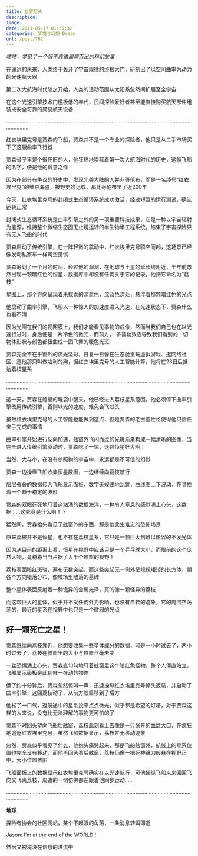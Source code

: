 ```yaml
---
title: 世界尽头
description: 
image: 
date: 2011-05-17 01:35:32
categories: 梦境与幻想-Dream
url: /post/782
---
```


_啧啧，梦见了一个极不靠谱漏洞百出的科幻故事_

在遥远的未来，人类终于轰开了宇宙规律的终极大门，研制出了以空间曲率为动力的光速航天器

第二次大航海时代随之开始，人类的活动范围从太阳系忽然间扩展至全宇宙

在这个光速引擎技术门槛极低的年代，民间探险爱好者甚至能直接购买航天部件组装成安全可靠的简易航天设备

...........................................................................................................................................

红衣埃里克号是贾森的飞船，贾森并不是一个专业的探险者，他只是从二手市场买下了这艘曲率飞行器

贾森骨子里是个很怀旧的人，他狂热地崇拜着第一次大航海时代的历史，这艘飞船的名字，便是他的得意之作

因为在部分有争议的野史中，发现北美大陆的人并非哥伦布，而是一名绰号“红衣埃里克”的维京海盗，按野史的记载，那比哥伦布早了近200年

今天，红衣埃里克号的封闭式生态循环系统成功激活，经过短暂的运行测试，确认运转正常

封闭式生态循环系统是曲率引擎之外的另一项重要科技成果，它是一种以宇宙辐射为能源，维持整个微缩生态圈无止境运转的半生物半工程系统，结束了宇宙探险只有无人飞船的时代

贾森启动了传统引擎，在一阵轻微的震动中，红衣埃里克号腾空而起，这场景已经像发动私家车一样司空见惯

贾森筹划了一个月的时间，经过他的观测，在地球与土星的延长线附近，半年前忽然出现一颗暗红色的恒星，数据库中却没有任何关于它的记录，他把它命名为“荔枝”

星图上，那个方向呈现着未探索的深蓝色，深蓝色深处，悬浮着那颗暗红色的光点

他启动了曲率引擎，飞船以一种惊人的加速度进入光速，在光速状态下，贾森什么也看不清

因为光照在我们的视网膜上，我们才能看见事物的成像，然而当我们自己也在以光速行进时，身后便是一片冷色的微光，而前方， 多普勒效应导致我们看到的一切物体形状与颜色都扭曲成一团飞舞的暖色光斑

贾森完全不在乎窗外的流光溢彩，日复一日躲在生态舱里玩虚拟游戏、逛网络社区、逗他那只叫做哈利的狗，据红衣埃里克号的人工智能计算，他将在23日后抵达荔枝星系

...........................................................................................................................................

这一天，贾森在舱壁的睡袋中醒来，他已经进入荔枝星系范围，他必须停下曲率引擎改用传统引擎，否则以光的速度，难免会飞过头

虽然红衣埃里克号的人工智能也能做到这点，但是贾森的老古董性格使得他只信任亲手完成的事情

曲率引擎开始进行反向加速，舷窗外飞闪而过的光斑渐渐构成一幅清晰的图像，当完全进入传统引擎驱动时，贾森吃了一惊，这颗恒星好大啊！

当然，大与小，在没有参照物的宇宙中，永远都是不可信的幻觉

贾森一边操纵飞船收集恒星数据，一边继续向荔枝航行

层层叠叠的数据传入飞船显示面板，数字无规律地乱跳，曲线图上下波动，在寻找着一个趋于稳定的波形

贾森的双眼死死地盯着这汹涌的数据海洋，一种令人窒息的感觉涌上心头，这数据……这究竟是什么啊！？

猛然间，贾森抬头看见了舷窗外的东西，那是他此生难忘的恐怖场景

原来荔枝并不是恒星，也不存在荔枝星系，它只是一颗巨大到难以形容的不发光体

因为从目前的距离上看，恒星在视野中应该只是一个乒乓球大小，而眼前的这个庞然大物，竟稳稳当当占据了大半个舷窗的视野！

荔枝表面暗红斑驳，遍布无数突起，而这些突起无一例外呈规规矩矩的长方体，朝各个方向错落分布，像坟场里散落的墓碑

整个星体表面反射着一种诡异的金属光泽，真的像一颗怪异的荔枝

而这颗巨大的星体，似乎并不受任何外力影响，也没有自转的迹象，它的周围空荡荡的，最近的星系在视野中也只是一个微弱的光点

## 好一颗死亡之星！

贾森继续向荔枝靠近，他想要收集一些星体成分的数据，可是一小时过去了，两小时过去了，荔枝在舷窗里的大小与位置丝毫未变

一丝恐惧涌上心头，贾森直勾勾地盯着舷窗里这个暗红色怪物，整个人僵直站立，飞船显示面板是此刻唯一在动的物体

僵了约十分钟后，贾森忽然惊叫一声，迅速操纵红衣埃里克号掉头返航，并启动了曲率引擎，这回荔枝动了，从前方舷窗移到了后方

他松了一口气，返航途中的星系投来点点微光，似乎都是希望的灯塔，对于贾森这样的人来说，没有比无法理解的事物更可怕的了

贾森不时回头望向飞船后舷窗，荔枝此刻看上去像是一只张开的血盆大口，在疯狂地追逐红衣埃里克号，虽然飞船数据显示，荔枝并无移动迹象

忽然，贾森似乎看见了什么，他抱头痛哭起来，那是飞船舷窗外，航线上的星系位置也完全没有移动，而他再回头看后舷窗，荔枝仍像一把死神镰刀般悬在视野正中，大小位置依旧

飞船面板上的数据显示红衣埃里克号确实在以光速航行，可他操纵飞船来来回回飞向又飞离荔枝，周遭的一切仿佛都在跟着他同步运动……

...........................................................................................................................................

**地球**

探险者协会的社区网站，某个不起眼的角落，一条消息转瞬即逝

Jason: I'm at the end of the WORLD !

然后又被淹没在信息的洪流中